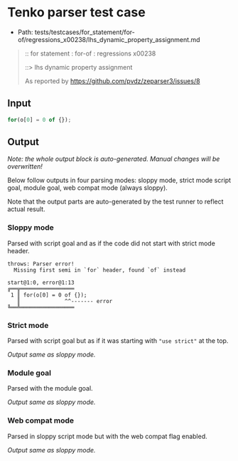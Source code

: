 # Tenko parser test case

- Path: tests/testcases/for_statement/for-of/regressions_x00238/lhs_dynamic_property_assignment.md

> :: for statement : for-of : regressions x00238
>
> ::> lhs dynamic property assignment
>
> As reported by https://github.com/pvdz/zeparser3/issues/8

## Input

`````js
for(o[0] = 0 of {});
`````

## Output

_Note: the whole output block is auto-generated. Manual changes will be overwritten!_

Below follow outputs in four parsing modes: sloppy mode, strict mode script goal, module goal, web compat mode (always sloppy).

Note that the output parts are auto-generated by the test runner to reflect actual result.

### Sloppy mode

Parsed with script goal and as if the code did not start with strict mode header.

`````
throws: Parser error!
  Missing first semi in `for` header, found `of` instead

start@1:0, error@1:13
╔══╦═════════════════
 1 ║ for(o[0] = 0 of {});
   ║              ^^------- error
╚══╩═════════════════

`````

### Strict mode

Parsed with script goal but as if it was starting with `"use strict"` at the top.

_Output same as sloppy mode._

### Module goal

Parsed with the module goal.

_Output same as sloppy mode._

### Web compat mode

Parsed in sloppy script mode but with the web compat flag enabled.

_Output same as sloppy mode._
